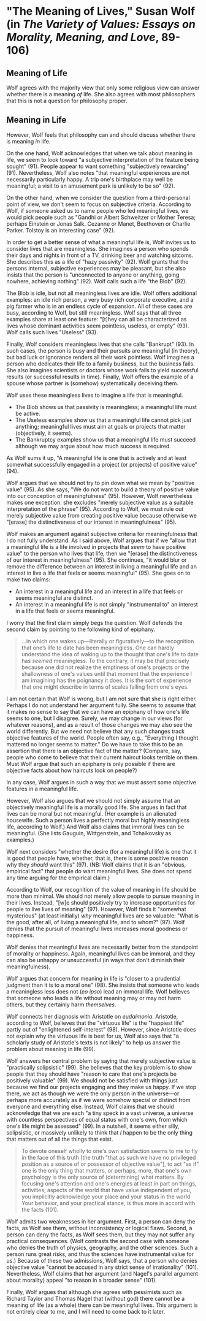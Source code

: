 # "The Meaning of Lives," Susan Wolf (in *The Variety of Values: Essays on Morality, Meaning, and Love*, 89-106)

## Meaning of Life

Wolf agrees with the majority view that only some religious view can answer
whether there is a meaning *of* life.  She also agrees with most philosophers
that this is not a question for philosophy proper.

## Meaning in Life

However, Wolf feels that philosophy can and should discuss whether there is
meaning *in* life.

On the one hand, Wolf acknowledges that when we talk about meaning in life, we
seem to look toward "a subjective interpretation of the feature being sought"
(91).  People appear to want something "subjectively rewarding" (91).
Nevertheless, Wolf also notes "that meaningful experiences are not necessarily
particularly happy.  A trip one's birthplace may well be meaningful; a visit
to an amusement park is unlikely to be so" (92).

On the other hand, when we consider the question from a third-personal point
of view, we don't seem to focus on subjective criteria.  According to Wolf, if
someone asked us to name people who led meaningful lives, we would pick people
such as "Gandhi or Albert Schweitzer or Mother Teresa; perhaps Einstein or
Jonas Salk.  Cezanne or Manet, Beethoven or Charlie Parker.  Tolstoy is an
interesting case" (92).

In order to get a better sense of what a meaningful life is, Wolf invites us
to consider lives that are meaningless.  She imagines a person who spends
their days and nights in front of a TV, drinking beer and watching sitcoms.
She describes this as a life of "hazy passivity" (92).  Wolf grants that the
persons internal, subjective experiences may be pleasant, but she also insists
that the person is "unconnected to anyone or anything, going nowhere,
achieving nothing" (92).  Wolf calls such a life "the Blob" (92).

The Blob is idle, but not all meaningless lives are idle.  Wolf offers
additional examples: an idle rich person, a very busy rich corporate
executive, and a pig farmer who is in an endless cycle of expansion. All of
these cases are busy, according to Wolf, but still meaningless.  Wolf says
that all three examples share at least one feature: "[t]hey can all be
characterized as lives whose dominant activities seem pointless, useless, or
empty" (93).  Wolf calls such lives "Useless" (93).

Finally, Wolf considers meaningless lives that she calls "Bankrupt" (93).  In
such cases, the person is busy and their pursuits are meaningful (in theory),
but bad luck or ignorance renders all their work pointless.  Wolf imagines
a person who dedicates their life to a family business, but the business
fails.  She also imagines scientists or doctors whose work fails to yield
successful results (or successful results in time).  Finally, Wolf offers the
example of a spouse whose partner is (somehow) systematically deceiving them.

Wolf uses these meaningless lives to imagine a life that is meaningful.

+ The Blob shows us that passivity is meaningless; a meaningful life must be
  active.
+ The Useless examples show us that a meaningful life cannot pick just
  anything; meaningful lives must aim at goals or projects that matter
  (objectively, it seems).
+ The Bankruptcy examples show us that a meaningful life must succeed although
  we may argue about how much success is required.

As Wolf sums it up, "A meaningful life is one that is actively and at least
somewhat successfully engaged in a project (or projects) of positive value"
(94).

Wolf argues that we should not try to pin down what we mean by "positive
value" (95).  As she says, "We do not want to build a theory of positive value
into our conception of meaningfulness" (95).  However, Wolf nevertheless makes
one exception: she excludes "merely subjective value as a suitable
interpretation of the phrase" (95).  According to Wolf, we must rule out
merely subjective value from creating positive value because otherwise we
"[erase] the distinctiveness of our interest in meaningfulness" (95).

Wolf makes an argument against subjective criteria for meaningfulness that
I do not fully understand.  As I said above, Wolf argues that if we "allow
that a meaningful life is a life involved in projects that *seem* to have
positive value" to the person who lives that life, then we "[erase] the
distinctiveness of our interest in meaningfulness" (95).  She continues, "it
would blur or remove the difference between an interest in living a meaningful
life and an interest in live a life that feels or seems meaningful" (95).  She
goes on to make two claims:

+ An interest in a meaningful life and an interest in a life that feels or
  seems meaningful are distinct.
+ An interest in a meaningful life is not simply "instrumental to" an
  interest in a life that feels or seems meaningful.

I worry that the first claim simply begs the question. Wolf defends the second
claim by pointing to the following kind of epiphany.

> ...in which one wakes up—literally or figuratively—to the recognition that
> one’s life to date has been meaningless.  One can hardly understand the idea
> of waking up to the thought that one's life to date has *seemed*
> meaningless.  To the contrary, it may be that precisely because one did not
> realize the emptiness of one's projects or the shallowness of one's values
> until that moment that the experience I am imagining has the poignancy it
> does.  It is the sort of experience that one might describe in terms of
> scales falling from one's eyes.

I am not certain that Wolf is wrong, but I am not sure that she is right
either.  Perhaps I do not understand her argument fully.  She seems to assume
that it makes no sense to say that we can have an epiphany of how one's life
seems to one, but I disagree.  Surely, we may change in our views (for
whatever reasons), and as a result of those changes we may also see the world
differently.  But we need not believe that any such changes track objective
features of the world.  People often say, e.g., "Everything I thought
mattered no longer seems to matter."  Do we have to take this to be an
assertion that there is an objective fact of the matter?  (Compare, say,
people who come to believe that their current haircut looks terrible on them.
Must Wolf argue that such an epiphany is only possible if there are objective
facts about how haircuts look on people?)

In any case, Wolf argues in such a way that we must assert some objective
features in a meaningful life.

However, Wolf also argues that we should not simply assume that an objectively
meaningful life is a morally good life.  She argues in fact that lives can be
moral but not meaningful.  (Her example is an alienated housewife.  Such
a person lives a perfectly moral but highly meaningless life, according to
Wolf.)  And Wolf also claims that immoral lives can be meaningful.  (She lists
Gauguin, Wittgenstein, and Tchaikovsky as examples.)

Wolf next considers "whether the desire (for a meaningful life) is one that it
is good that people have, whether, that is, there is some positive reason why
they *should* want this" (97).  (NB: Wolf claims that it is an "obvious,
empirical fact" that people do want meaningful lives.  She does not spend any
time arguing for the empirical claim.)

According to Wolf, our recognition of the value of meaning in life should be
more than minimal.  We should not merely allow people to pursue meaning in
their lives.  Instead, "[w]e should positively try to increase opportunities
for people to live lives of meaning" (97).  However, Wolf finds it "somewhat
mysterious" (at least initially) *why* meaningful lives are so valuable: "What
is the good, after all, of living a meaningful life, and to whom?" (97).
Wolf denies that the pursuit of meaningful lives increases moral goodness or
happiness.

Wolf denies that meaningful lives are necessarily better from the standpoint
of morality or happiness.  Again, meaningful lives can be immoral, and they
can also be unhappy or unsuccessful (in ways that don't diminish their
meaningfulness).

Wolf argues that concern for meaning in life is "closer to a prudential
judgment than it is to a moral one" (98).  She insists that someone who leads
a meaningless less does not (*eo ipso*) lead an immoral life.  Wolf believes
that someone who leads a life without meaning may or may not harm others, but
they certainly harm *themselves*.

Wolf connects her diagnosis with Aristotle on *eudaimonia*.  Aristotle,
according to Wolf, believes that the "virtuous life" is the "happiest life"
partly out of "enlightened self-interest" (98).  However, since Aristotle does
not explain why the virtuous life is best for us, Wolf also says that "a
scholarly study of Aristotle's texts is not likely" to help us answer the
problem about meaning in life (99).

Wolf answers her central problem by saying that merely subjective value is
"practically solipsistic" (99).  She believes that the key problem is to show
people that they should have "reason to care that one's projects be positively
valuable" (99).  We should not be satisfied with things just because we find
our projects engaging and they make us happy.  If we stop there, we act as
though we were the only person in the universe—or perhaps more accurately as
if we were somehow special or distinct from everyone and everything else.
Instead, Wolf claims that we should acknowledge that we are each "a tiny speck
in a vast universe, a universe with countless perspectives of equal status
with one's own, from which one's life might be assessed" (99).  In a nutshell,
it seems either silly, solipsistic, or massively unlikely to think that *I*
happen to be the only thing that matters out of all the things that exist.

> To devote oneself wholly to one's own satisfaction seems to me to fly in the
> face of this truth [the truth "that as such we have no privileged position
> as a source of or possessor of objective value"], to act "as if" one is the
> only thing that matters, or perhaps, more, that one's own psychology is the
> only source of (determining) what matters.  By focusing one's attention and
> one's energies at least in part on things, activities, aspects of the world
> that have value independent of you, you implicitly acknowledge your place
> and your status in the world  Your behavior, and your practical stance, is
> thus more in accord with the facts (101).

Wolf admits two weaknesses in her argument.  First, a person can deny the
facts, as Wolf see them, without inconsistency or logical flaws.  Second,
a person can deny the facts, as Wolf sees them, but they may not suffer any
practical consequences.  (Wolf contrasts the second case with someone who
denies the truth of physics, geography, and the other sciences.  Such a person
runs great risks, and thus the sciences have instrumental value for us.)
Because of these two admissions, Wolf says, that a person who denies objective
value "cannot be accused in any strict sense of irrationality" (101).
Nevertheless, Wolf claims that her argument (and Nagel's parallel argument
about morality) appeal "to reason in a broader sense" (101).

Finally, Wolf argues that although she agrees with pessimists such as Richard
Taylor and Thomas Nagel that (without god) there cannot be a meaning of life
(as a whole) there can be meaningful lives.  This argument is not entirely
clear to me, and I will need to come back to it later.
